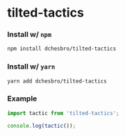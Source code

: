# tilted-tactics

### Install w/ `npm`

```sh
npm install dchesbro/tilted-tactics
```

### Install w/ `yarn`

```sh
yarn add dchesbro/tilted-tactics
```

### Example

```js
import tactic from 'tilted-tactics';

console.log(tactic());
```
